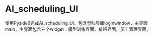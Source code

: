 # AI_scheduling_UI
使用Pyside6完成AI_scheduling_UI。包含登陆界面loginwindow，主界面main，主界面包含三个widget：模型训练界面，排班界面，员工管理界面。
